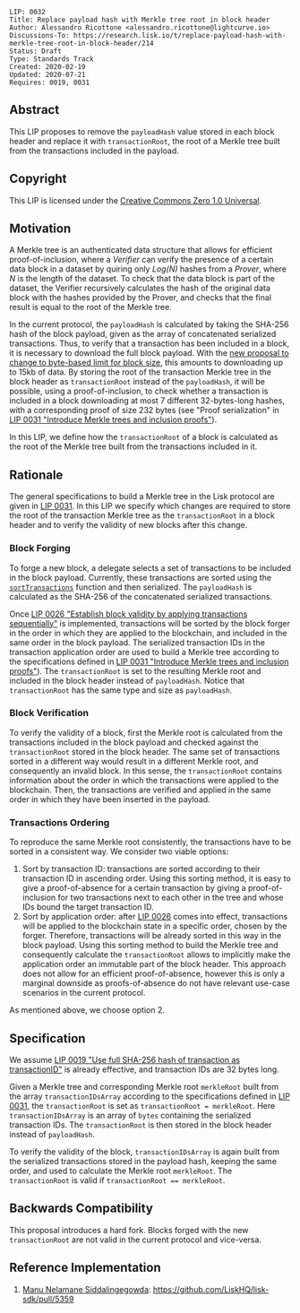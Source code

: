 ```
LIP: 0032
Title: Replace payload hash with Merkle tree root in block header
Author: Alessandro Ricottone <alessandro.ricottone@lightcurve.io>
Discussions-To: https://research.lisk.io/t/replace-payload-hash-with-merkle-tree-root-in-block-header/214
Status: Draft
Type: Standards Track
Created: 2020-02-19
Updated: 2020-07-21
Requires: 0019, 0031
```

## Abstract

This LIP proposes to remove the `payloadHash` value stored in each block header and replace it with `transactionRoot`, the root  of a Merkle tree built from the transactions included in the payload.

## Copyright

This LIP is licensed under the [Creative Commons Zero 1.0 Universal](https://creativecommons.org/publicdomain/zero/1.0/).

## Motivation

A Merkle tree is an authenticated data structure that allows for efficient proof-of-inclusion, where a _Verifier_ can verify the presence of a certain data block in a dataset by quiring only _Log(N)_ hashes from a _Prover_, where _N_ is the length of the dataset. To check that the data block is part of the dataset, the Verifier recursively calculates the hash of the original data block with the hashes provided by the Prover, and checks that the final result is equal to the root of the Merkle tree.

In the current protocol, the `payloadHash` is calculated by taking the SHA-256 hash of the block payload, given as the array of concatenated serialized transactions. Thus, to verify that a transaction has been included in a block, it is necessary to download the full block payload. With the [new proposal to change to byte-based limit for block size](https://github.com/LiskHQ/lips/blob/master/proposals/lip-0002.md), this amounts to downloading up to 15kb of data. By storing the root of the transaction Merkle tree in the block header as `transactionRoot` instead of the `payloadHash`, it will be possible, using a proof-of-inclusion, to check whether a transaction is included in a block downloading at most 7 different 32-bytes-long hashes, with a corresponding proof of size 232 bytes (see "Proof serialization" in [LIP 0031 "Introduce Merkle trees and inclusion proofs"][introduce-MT]).

In this LIP, we define how the `transactionRoot` of a block is calculated as the root of the Merkle tree built from the transactions included in it.

## Rationale

The general specifications to build a Merkle tree in the Lisk protocol are given in [LIP 0031][introduce-MT]. In this LIP we specify which changes are required to store the root of the transaction Merkle tree as the `transactionRoot` in a block header and to verify the validity of new blocks after this change.

### Block Forging

To forge a new block, a delegate selects a set of transactions to be included in the block payload. Currently, these transactions are sorted using the [`sortTransactions`](https://github.com/LiskHQ/lisk-sdk/blob/a800c3217e50a94c5e865febd0240ddd834dfb3c/framework/src/modules/chain/blocks/block.js) function and then serialized. The `payloadHash` is calculated as the SHA-256 of the concatenated serialized transactions.

Once [LIP 0026 "Establish block validity by applying transactions sequentially"][establish-validity] is implemented, transactions will be sorted by the block forger in the order in which they are applied to the blockchain, and included in the same order in the block payload. The serialized transaction IDs in the transaction application order are used to build a Merkle tree according to the specifications defined in [LIP 0031 "Introduce Merkle trees and inclusion proofs"][introduce-MT]). The `transactionRoot` is set to the resulting Merkle root and included in the block header instead of `payloadHash`. Notice that `transactionRoot` has the same type and size as `payloadHash`.

### Block Verification

To verify the validity of a block, first the Merkle root is calculated from the transactions included in the block payload and checked against the `transactionRoot` stored in the block header. The same set of transactions sorted in a different way would result in a different Merkle root, and consequently an invalid block. In this sense, the `transactionRoot` contains information about the order in which the transactions were applied to the blockchain. Then, the transactions are verified and applied in the same order in which they have been inserted in the payload.

### Transactions Ordering

To reproduce the same Merkle root consistently, the transactions have to be sorted in a consistent way. We consider two viable options:

1. Sort by transaction ID: transactions are sorted according to their transaction ID in ascending order. Using this sorting method, it is easy to give a proof-of-absence for a certain transaction by giving a proof-of-inclusion for two transactions next to each other in the tree and whose IDs bound the target transaction ID.
2. Sort by application order: after [LIP 0026][establish-validity] comes into effect, transactions will be applied to the blockchain state in a specific order, chosen by the forger. Therefore, transactions will be already sorted in this way in the block payload. Using this sorting method to build the Merkle tree and consequently calculate the `transactionRoot` allows to implicitly make the application order an immutable part of the block header. This approach does not allow for an efficient proof-of-absence, however this is only a marginal downside as proofs-of-absence do not have relevant use-case scenarios in the current protocol.

As mentioned above, we choose option 2.

## Specification

We assume [LIP 0019 "Use full SHA-256 hash of transaction as transactionID"](https://github.com/LiskHQ/lips/blob/master/proposals/lip-0019.md) is already effective, and transaction IDs are 32 bytes long.

Given a Merkle tree and corresponding Merkle root `merkleRoot` built from the array `transactionIDsArray` according to the specifications defined in [LIP 0031][introduce-MT], the `transactionRoot` is set as `transactionRoot = merkleRoot`. Here `transactionIDsArray` is an array of `bytes` containing the serialized transaction IDs. The `transactionRoot` is then stored in the block header instead of `payloadHash`.

To verify the validity of the block, `transactionIDsArray` is again built from the serialized transactions stored in the payload hash, keeping the same order, and used to calculate the Merkle root `merkleRoot`. The `transactionRoot` is valid if `transactionRoot == merkleRoot`.

## Backwards Compatibility

This proposal introduces a hard fork. Blocks forged with the new `transactionRoot` are not valid in the current protocol and vice-versa.

[introduce-MT]: https://github.com/LiskHQ/lips/blob/master/proposals/lip-0031.md
[establish-validity]: https://github.com/LiskHQ/lips/blob/master/proposals/lip-0026.md

## Reference Implementation

1. [Manu Nelamane Siddalingegowda](https://github.com/manugowda): https://github.com/LiskHQ/lisk-sdk/pull/5359
